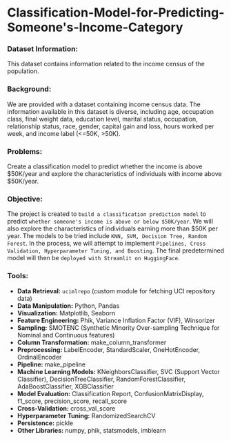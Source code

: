 # **Classification-Model-for-Predicting-Someone's-Income-Category**

### **Dataset Information:**
This dataset contains information related to the income census of the population.

### **Background:**
We are provided with a dataset containing income census data. The information available in this dataset is diverse, including age, occupation class, final weight data, education level, marital status, occupation, relationship status, race, gender, capital gain and loss, hours worked per week, and income label (<=50K, >50K).

### **Problems:**
Create a classification model to predict whether the income is above $50K/year and explore the characteristics of individuals with income above $50K/year.

### **Objective:**
The project is created to `build a classification prediction model` to predict `whether someone's income is above or below $50K/year`. We will also explore the characteristics of individuals earning more than $50K per year. The models to be tried include `KNN, SVM, Decision Tree, Random Forest`. In the process, we will attempt to implement `Pipelines, Cross Validation, Hyperparameter Tuning, and Boosting`. The final predetermined model will then be `deployed with Streamlit on HuggingFace`.

### **Tools:**
- **Data Retrieval:** `ucimlrepo` (custom module for fetching UCI repository data)
- **Data Manipulation:** Python, Pandas
- **Visualization:** Matplotlib, Seaborn
- **Feature Engineering:** Phik, Variance Inflation Factor (VIF), Winsorizer
- **Sampling:** SMOTENC (Synthetic Minority Over-sampling Technique for Nominal and Continuous features)
- **Column Transformation:** make_column_transformer
- **Preprocessing:** LabelEncoder, StandardScaler, OneHotEncoder, OrdinalEncoder
- **Pipeline:** make_pipeline
- **Machine Learning Models:** KNeighborsClassifier, SVC (Support Vector Classifier), DecisionTreeClassifier, RandomForestClassifier, AdaBoostClassifier, XGBClassifier
- **Model Evaluation:** Classification Report, ConfusionMatrixDisplay, f1_score, precision_score, recall_score
- **Cross-Validation:** cross_val_score
- **Hyperparameter Tuning:** RandomizedSearchCV
- **Persistence:** pickle
- **Other Libraries:** numpy, phik, statsmodels, imblearn
